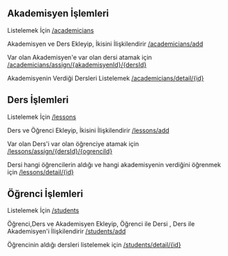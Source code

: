 
## Akademisyen İşlemleri

Listelemek İçin
[/academicians](http://localhost/academicians)


Akademisyen ve Ders Ekleyip, İkisini İlişkilendirir
[/academicians/add](http://localhost/academicians/add)


Var olan Akademisyen'e var olan dersi atamak için
[/academicians/assign/{akademisyenId}/{dersId}](http://localhost/academicians/assign/1/1)

Akademisyenin Verdiği Dersleri Listelemek
[/academicians/detail/{id}](http://localhost/academicians/detail/1)
  

## Ders İşlemleri
Listelemek İçin
[/lessons](http://localhost/lessons)


Ders ve Öğrenci Ekleyip, İkisini İlişkilendirir
[/lessons/add](http://localhost/lessons/add)

Var olan Ders'i var olan öğrenciye atamak için
[/lessons/assign/{dersId}/{ogrenciId}](http://localhost/lessons/assign/1/1)


Dersi hangi öğrencilerin aldığı ve hangi akademisyenin verdiğini öğrenmek için
[/lessons/detail/{id}](http://localhost/lessons/detail/1)


## Öğrenci İşlemleri
Listelemek İçin
[/students](http://localhost/students)


Öğrenci,Ders ve Akademisyen Ekleyip, Öğrenci ile Dersi , Ders ile Akademisyen'i İlişkilendirir
[/students/add](http://localhost/students/add)

Öğrencinin aldığı dersleri listelemek için
[/students/detail/{id}](http://localhost/students/detail/1)

